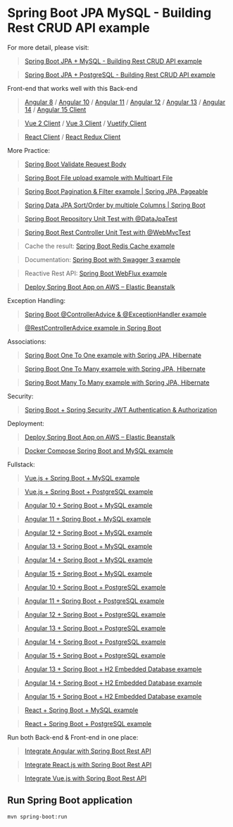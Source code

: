 # Spring Boot JPA MySQL - Building Rest CRUD API example

For more detail, please visit:
> [Spring Boot JPA + MySQL - Building Rest CRUD API example](https://www.KnightFury.com/spring-boot-jpa-crud-rest-api/)

> [Spring Boot JPA + PostgreSQL - Building Rest CRUD API example](https://www.KnightFury.com/spring-boot-postgresql-example/)

Front-end that works well with this Back-end
> [Angular 8](https://www.KnightFury.com/angular-crud-app/) / [Angular 10](https://www.KnightFury.com/angular-10-crud-app/) / [Angular 11](https://www.KnightFury.com/angular-11-crud-app/) / [Angular 12](https://www.KnightFury.com/angular-12-crud-app/) / [Angular 13](https://www.KnightFury.com/angular-13-crud-example/) / [Angular 14](https://www.KnightFury.com/angular-14-crud-example/) / [Angular 15 Client](https://www.KnightFury.com/angular-15-crud-example/)

> [Vue 2 Client](https://www.KnightFury.com/vue-js-crud-app/) / [Vue 3 Client](https://www.KnightFury.com/vue-3-crud/) / [Vuetify Client](https://www.KnightFury.com/vuetify-data-table-example/)

> [React Client](https://www.KnightFury.com/react-hooks-crud-axios-api/) / [React Redux Client](https://www.KnightFury.com/redux-toolkit-crud-react-hooks/)

More Practice:
> [Spring Boot Validate Request Body](https://www.KnightFury.com/spring-boot-validate-request-body/)

> [Spring Boot File upload example with Multipart File](https://www.KnightFury.com/spring-boot-file-upload/)

> [Spring Boot Pagination & Filter example | Spring JPA, Pageable](https://www.KnightFury.com/spring-boot-pagination-filter-jpa-pageable/)

> [Spring Data JPA Sort/Order by multiple Columns | Spring Boot](https://www.KnightFury.com/spring-data-sort-multiple-columns/)

> [Spring Boot Repository Unit Test with @DataJpaTest](https://www.KnightFury.com/spring-boot-unit-test-jpa-repo-datajpatest/)

> [Spring Boot Rest Controller Unit Test with @WebMvcTest](https://www.KnightFury.com/spring-boot-webmvctest/)

> Cache the result: [Spring Boot Redis Cache example](https://www.KnightFury.com/spring-boot-redis-cache-example/)

> Documentation: [Spring Boot with Swagger 3 example](https://www.KnightFury.com/spring-boot-swagger-3/)

> Reactive Rest API: [Spring Boot WebFlux example](https://www.KnightFury.com/spring-boot-webflux-rest-api/)

> [Deploy Spring Boot App on AWS – Elastic Beanstalk](https://www.KnightFury.com/deploy-spring-boot-aws-eb/)

Exception Handling:
> [Spring Boot @ControllerAdvice & @ExceptionHandler example](https://www.KnightFury.com/spring-boot-controlleradvice-exceptionhandler/)

> [@RestControllerAdvice example in Spring Boot](https://www.KnightFury.com/spring-boot-restcontrolleradvice/)

Associations:
> [Spring Boot One To One example with Spring JPA, Hibernate](https://www.KnightFury.com/jpa-one-to-one/)

> [Spring Boot One To Many example with Spring JPA, Hibernate](https://www.KnightFury.com/jpa-one-to-many/)

> [Spring Boot Many To Many example with Spring JPA, Hibernate](https://www.KnightFury.com/jpa-many-to-many/)

Security:
> [Spring Boot + Spring Security JWT Authentication & Authorization](https://www.KnightFury.com/spring-boot-jwt-authentication/)

Deployment:
> [Deploy Spring Boot App on AWS – Elastic Beanstalk](https://KnightFury.com/deploy-spring-boot-aws-eb/)

> [Docker Compose Spring Boot and MySQL example](https://www.KnightFury.com/docker-compose-spring-boot-mysql/)

Fullstack:
> [Vue.js + Spring Boot + MySQL example](https://KnightFury.com/spring-boot-vue-js-mysql/)

> [Vue.js + Spring Boot + PostgreSQL example](https://KnightFury.com/spring-boot-vue-js-postgresql/)

> [Angular 10 + Spring Boot + MySQL example](https://www.KnightFury.com/angular-10-spring-boot-crud/)

> [Angular 11 + Spring Boot + MySQL example](https://www.KnightFury.com/angular-11-spring-boot-crud/)

> [Angular 12 + Spring Boot + MySQL example](https://KnightFury.com/angular-12-spring-boot-mysql/)

> [Angular 13 + Spring Boot + MySQL example](https://www.KnightFury.com/spring-boot-angular-13-mysql/)

> [Angular 14 + Spring Boot + MySQL example](https://www.KnightFury.com/spring-boot-angular-14-mysql/)

> [Angular 15 + Spring Boot + MySQL example](https://www.KnightFury.com/spring-boot-angular-15-mysql/)

> [Angular 10 + Spring Boot + PostgreSQL example](https://www.KnightFury.com/angular-10-spring-boot-postgresql/)

> [Angular 11 + Spring Boot + PostgreSQL example](https://www.KnightFury.com/angular-11-spring-boot-postgresql/)

> [Angular 12 + Spring Boot + PostgreSQL example](https://KnightFury.com/angular-12-spring-boot-postgresql/)

> [Angular 13 + Spring Boot + PostgreSQL example](https://www.KnightFury.com/spring-boot-angular-13-postgresql/)

> [Angular 14 + Spring Boot + PostgreSQL example](https://www.KnightFury.com/spring-boot-angular-14-postgresql/)

> [Angular 15 + Spring Boot + PostgreSQL example](https://www.KnightFury.com/spring-boot-angular-15-postgresql/)

> [Angular 13 + Spring Boot + H2 Embedded Database example](https://www.KnightFury.com/spring-boot-angular-13-crud/)

> [Angular 14 + Spring Boot + H2 Embedded Database example](https://www.KnightFury.com/spring-boot-angular-14-crud/)

> [Angular 15 + Spring Boot + H2 Embedded Database example](https://www.KnightFury.com/spring-boot-angular-15-crud/)

> [React + Spring Boot + MySQL example](https://www.KnightFury.com/react-spring-boot-crud/)

> [React + Spring Boot + PostgreSQL example](https://www.KnightFury.com/spring-boot-react-postgresql/)

Run both Back-end & Front-end in one place:
> [Integrate Angular with Spring Boot Rest API](https://www.KnightFury.com/integrate-angular-spring-boot/)

> [Integrate React.js with Spring Boot Rest API](https://www.KnightFury.com/integrate-reactjs-spring-boot/)

> [Integrate Vue.js with Spring Boot Rest API](https://www.KnightFury.com/integrate-vue-spring-boot/)

## Run Spring Boot application
```
mvn spring-boot:run
```

